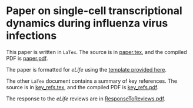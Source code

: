 # Paper on single-cell transcriptional dynamics during influenza virus infections
This paper is written in `LaTex`. 
The source is in [paper.tex](paper.tex), and the compiled PDF is [paper.pdf](paper.pdf).

The paper is formatted for *eLife* using the [template provided here](https://www.overleaf.com/latex/templates/elife-latex-template/csqxykvsnyxm#.WWZEfNPytBx).

The other `LaTex` document contains a summary of key references.
The source is in [key_refs.tex](key_refs.tex), and the compiled PDF is [key_refs.pdf](key_refs.pdf).

The response to the *eLife* reviews are in [ResponseToReviews.pdf](ResponseToReviews.pdf).
